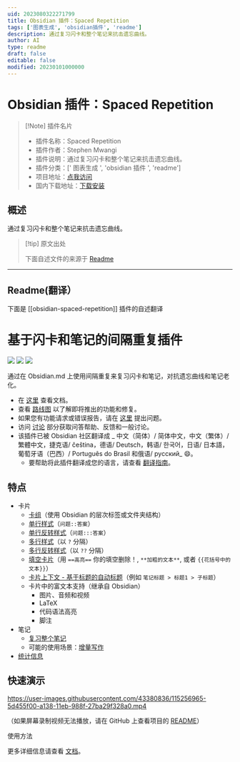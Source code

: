 ```yaml
---
uid: 2023080322271799
title: Obsidian 插件：Spaced Repetition
tags: ['图表生成', 'obsidian插件', 'readme']
description: 通过复习闪卡和整个笔记来抗击遗忘曲线。
author: AI
type: readme
draft: false
editable: false
modified: 20230101000000
---
```


# Obsidian 插件：Spaced Repetition

> [!Note] 插件名片
> - 插件名称：Spaced Repetition
> - 插件作者：Stephen Mwangi
> - 插件说明：通过复习闪卡和整个笔记来抗击遗忘曲线。
> - 插件分类：[' 图表生成 ', 'obsidian 插件 ', 'readme']
> - 项目地址：[点我访问](https://github.com/st3v3nmw/obsidian-spaced-repetition)
> - 国内下载地址：[下载安装](https://pkmer.cn/products/plugin/pluginMarket/?obsidian-spaced-repetition)

## 概述

通过复习闪卡和整个笔记来抗击遗忘曲线。

> [!tip] 原文出处
>
>下面自述文件的来源于 [Readme](https://ghproxy.net/https://raw.githubusercontent.com/st3v3nmw/obsidian-spaced-repetition/master/README.md)

---

## Readme(翻译）

下面是 [[obsidian-spaced-repetition]] 插件的自述翻译

# 基于闪卡和笔记的间隔重复插件

<img src="https://img.shields.io/github/downloads/st3v3nmw/obsidian-spaced-repetition/total" /> <img src="https://img.shields.io/github/downloads/st3v3nmw/obsidian-spaced-repetition/latest/total?style=flat-square" /> <img src="https://img.shields.io/github/manifest-json/v/st3v3nmw/obsidian-spaced-repetition?style=flat-square" />

通过在 Obsidian.md 上使用间隔重复来复习闪卡和笔记，对抗遗忘曲线和笔记老化。

- 在 [这里](https://www.stephenmwangi.com/obsidian-spaced-repetition/) 查看文档。
- 查看 [路线图](https://github.com/st3v3nmw/obsidian-spaced-repetition/projects/2/) 以了解即将推出的功能和修复。
- 如果您有功能请求或错误报告，请在 [这里](https://github.com/st3v3nmw/obsidian-spaced-repetition/issues/) 提出问题。
- 访问 [讨论](https://github.com/st3v3nmw/obsidian-spaced-repetition/discussions/) 部分获取问答帮助、反馈和一般讨论。
- 该插件已被 Obsidian 社区翻译成 _ 中文（简体）/ 简体中文，中文（繁体）/ 繁體中文，捷克语/ čeština，德语/ Deutsch，韩语/ 한국어，日语/ 日本語，葡萄牙语（巴西）/ Português do Brasil 和俄语/ русский_ 😄。
    - 要帮助将此插件翻译成您的语言，请查看 [翻译指南](https://www.stephenmwangi.com/obsidian-spaced-repetition/contributing/#translating_1)。

## 特点

- 卡片
    - [卡组](https://www.stephenmwangi.com/obsidian-spaced-repetition/flashcards/#decks)（使用 Obsidian 的层次标签或文件夹结构）
    - [单行样式](https://www.stephenmwangi.com/obsidian-spaced-repetition/flashcards/#single-line-basic-remnote-style)（`问题::答案`）
    - [单行反转样式](https://www.stephenmwangi.com/obsidian-spaced-repetition/flashcards/#single-line-reversed)（`问题:::答案`）
    - [多行样式](https://www.stephenmwangi.com/obsidian-spaced-repetition/flashcards/#multi-line-basic)（以 `?` 分隔）
    - [多行反转样式](https://www.stephenmwangi.com/obsidian-spaced-repetition/flashcards/#multi-line-reversed)（以 `??` 分隔）
    - [填空卡片](https://www.stephenmwangi.com/obsidian-spaced-repetition/flashcards/#cloze-cards)（用 `==高亮==` 你的填空删除！, `**加粗的文本**`, 或者 `{{花括号中的文本}}`）
    - [卡片上下文 - 基于标题的自动标题](https://www.stephenmwangi.com/obsidian-spaced-repetition/flashcards/#context)（例如 `笔记标题 > 标题1 > 子标题`）
    - 卡片中的富文本支持（继承自 Obsidian）
        - 图片、音频和视频
        - LaTeX
        - 代码语法高亮
        - 脚注
- 笔记
    - [复习整个笔记](https://www.stephenmwangi.com/obsidian-spaced-repetition/notes/)
    - 可能的使用场景：[增量写作](https://www.stephenmwangi.com/obsidian-spaced-repetition/notes/#incremental-writing)
- [统计信息](https://www.stephenmwangi.com/obsidian-spaced-repetition/flashcards/#statistics)

## 快速演示

<https://user-images.githubusercontent.com/43380836/115256965-5d455f00-a138-11eb-988f-27ba29f328a0.mp4>

（如果屏幕录制视频无法播放，请在 GitHub 上查看项目的 [README](https://github.com/st3v3nmw/obsidian-spaced-repetition/blob/master/README.md)）

使用方法

更多详细信息请查看 [文档](https://www.stephenmwangi.com/obsidian-spaced-repetition/)。
